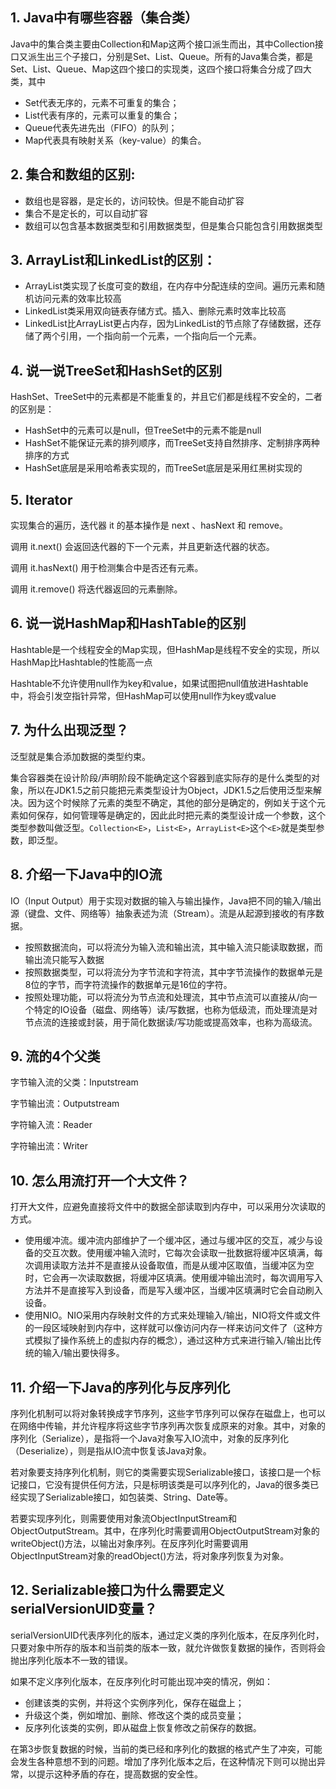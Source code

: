 ## 1. Java中有哪些容器（集合类）

Java中的集合类主要由Collection和Map这两个接口派生而出，其中Collection接口又派生出三个子接口，分别是Set、List、Queue。所有的Java集合类，都是Set、List、Queue、Map这四个接口的实现类，这四个接口将集合分成了四大类，其中

- Set代表无序的，元素不可重复的集合；
- List代表有序的，元素可以重复的集合；
- Queue代表先进先出（FIFO）的队列；
- Map代表具有映射关系（key-value）的集合。

## 2. 集合和数组的区别:

- 数组也是容器，是定长的，访问较快。但是不能自动扩容
- 集合不是定长的，可以自动扩容
- 数组可以包含基本数据类型和引用数据类型，但是集合只能包含引用数据类型

## 3. ArrayList和LinkedList的区别：

- ArrayList类实现了长度可变的数组，在内存中分配连续的空间。遍历元素和随机访问元素的效率比较高
- LinkedList类采用双向链表存储方式。插入、删除元素时效率比较高
- LinkedList比ArrayList更占内存，因为LinkedList的节点除了存储数据，还存储了两个引用，一个指向前一个元素，一个指向后一个元素。

## 4. 说一说TreeSet和HashSet的区别

HashSet、TreeSet中的元素都是不能重复的，并且它们都是线程不安全的，二者的区别是：

- HashSet中的元素可以是null，但TreeSet中的元素不能是null
- HashSet不能保证元素的排列顺序，而TreeSet支持自然排序、定制排序两种排序的方式
- HashSet底层是采用哈希表实现的，而TreeSet底层是采用红黑树实现的

## 5. Iterator

实现集合的遍历，迭代器 it 的基本操作是 next 、hasNext 和 remove。

调用 it.next() 会返回迭代器的下一个元素，并且更新迭代器的状态。

调用 it.hasNext() 用于检测集合中是否还有元素。

调用 it.remove() 将迭代器返回的元素删除。

## 6. 说一说HashMap和HashTable的区别

Hashtable是一个线程安全的Map实现，但HashMap是线程不安全的实现，所以HashMap比Hashtable的性能高一点

Hashtable不允许使用null作为key和value，如果试图把null值放进Hashtable中，将会引发空指针异常，但HashMap可以使用null作为key或value

## 7. 为什么出现泛型？

泛型就是集合添加数据的类型约束。

集合容器类在设计阶段/声明阶段不能确定这个容器到底实际存的是什么类型的对象，所以在JDK1.5之前只能把元素类型设计为Object，JDK1.5之后使用泛型来解决。因为这个时候除了元素的类型不确定，其他的部分是确定的，例如关于这个元素如何保存，如何管理等是确定的，因此此时把元素的类型设计成一个参数，这个类型参数叫做泛型。`Collection<E>`，`List<E>`，`ArrayList<E>`这个`<E>`就是类型参数，即泛型。

## 8. 介绍一下Java中的IO流

IO（Input Output）用于实现对数据的输入与输出操作，Java把不同的输入/输出源（键盘、文件、网络等）抽象表述为流（Stream）。流是从起源到接收的有序数据。

- 按照数据流向，可以将流分为输入流和输出流，其中输入流只能读取数据，而输出流只能写入数据
- 按照数据类型，可以将流分为字节流和字符流，其中字节流操作的数据单元是8位的字节，而字符流操作的数据单元是16位的字符。
- 按照处理功能，可以将流分为节点流和处理流，其中节点流可以直接从/向一个特定的IO设备（磁盘、网络等）读/写数据，也称为低级流，而处理流是对节点流的连接或封装，用于简化数据读/写功能或提高效率，也称为高级流。

## 9. 流的4个父类

字节输入流的父类：Inputstream

字节输出流：Outputstream

字符输入流：Reader

字符输出流：Writer

## 10. 怎么用流打开一个大文件？

打开大文件，应避免直接将文件中的数据全部读取到内存中，可以采用分次读取的方式。

- 使用缓冲流。缓冲流内部维护了一个缓冲区，通过与缓冲区的交互，减少与设备的交互次数。使用缓冲输入流时，它每次会读取一批数据将缓冲区填满，每次调用读取方法并不是直接从设备取值，而是从缓冲区取值，当缓冲区为空时，它会再一次读取数据，将缓冲区填满。使用缓冲输出流时，每次调用写入方法并不是直接写入到设备，而是写入缓冲区，当缓冲区填满时它会自动刷入设备。
- 使用NIO。NIO采用内存映射文件的方式来处理输入/输出，NIO将文件或文件的一段区域映射到内存中，这样就可以像访问内存一样来访问文件了（这种方式模拟了操作系统上的虚拟内存的概念），通过这种方式来进行输入/输出比传统的输入/输出要快得多。

## 11. 介绍一下Java的序列化与反序列化

序列化机制可以将对象转换成字节序列，这些字节序列可以保存在磁盘上，也可以在网络中传输，并允许程序将这些字节序列再次恢复成原来的对象。其中，对象的序列化（Serialize），是指将一个Java对象写入IO流中，对象的反序列化（Deserialize），则是指从IO流中恢复该Java对象。

若对象要支持序列化机制，则它的类需要实现Serializable接口，该接口是一个标记接口，它没有提供任何方法，只是标明该类是可以序列化的，Java的很多类已经实现了Serializable接口，如包装类、String、Date等。

若要实现序列化，则需要使用对象流ObjectInputStream和ObjectOutputStream。其中，在序列化时需要调用ObjectOutputStream对象的writeObject()方法，以输出对象序列。在反序列化时需要调用ObjectInputStream对象的readObject()方法，将对象序列恢复为对象。

## 12. Serializable接口为什么需要定义serialVersionUID变量？

serialVersionUID代表序列化的版本，通过定义类的序列化版本，在反序列化时，只要对象中所存的版本和当前类的版本一致，就允许做恢复数据的操作，否则将会抛出序列化版本不一致的错误。

如果不定义序列化版本，在反序列化时可能出现冲突的情况，例如：

- 创建该类的实例，并将这个实例序列化，保存在磁盘上；
- 升级这个类，例如增加、删除、修改这个类的成员变量；
- 反序列化该类的实例，即从磁盘上恢复修改之前保存的数据。

在第3步恢复数据的时候，当前的类已经和序列化的数据的格式产生了冲突，可能会发生各种意想不到的问题。增加了序列化版本之后，在这种情况下则可以抛出异常，以提示这种矛盾的存在，提高数据的安全性。